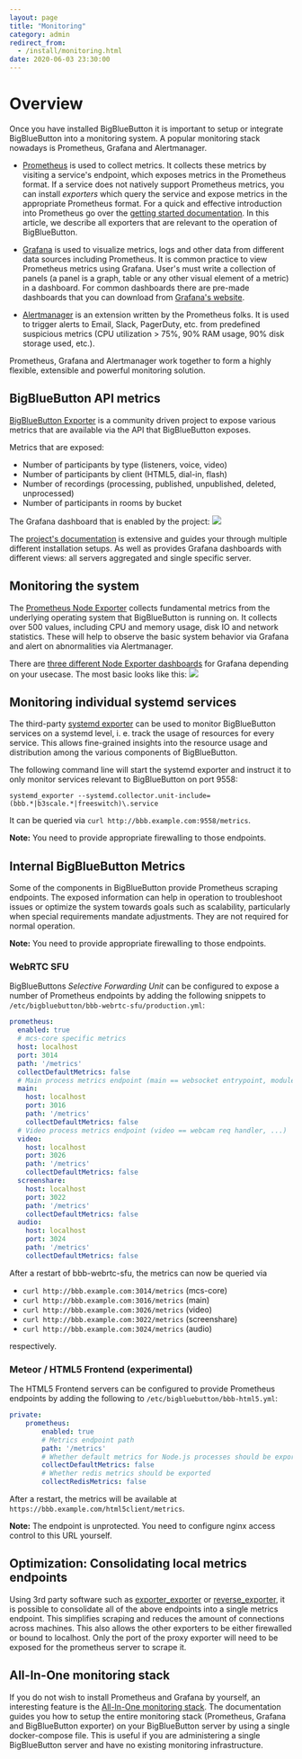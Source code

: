 ```yaml
---
layout: page
title: "Monitoring"
category: admin
redirect_from:
  - /install/monitoring.html
date: 2020-06-03 23:30:00
---
```


# Overview
Once you have installed BigBlueButton it is important to setup or integrate BigBlueButton into a monitoring system.
A popular monitoring stack nowadays is Prometheus, Grafana and Alertmanager.

* [Prometheus](https://prometheus.io/) is used to collect metrics.
It collects these metrics by visiting a service's endpoint, which exposes metrics in the Prometheus format.
If a service does not natively support Prometheus metrics, you can install _exporters_ which query the service
and expose metrics in the appropriate Prometheus format.
For a quick and effective introduction into Prometheus go over the
 [getting started documentation](https://prometheus.io/docs/prometheus/latest/getting_started/). In this article, we describe all exporters that are relevant to the operation of BigBlueButton.

* [Grafana](https://grafana.com/grafana/) is used to visualize metrics, logs and other data from different data sources 
including Prometheus.
It is common practice to view Prometheus metrics using Grafana.
User's must write a collection of panels (a panel is a graph, table or any other visual element of a metric) in a
dashboard.
For common dashboards there are pre-made dashboards that you can download from 
[Grafana's website](https://grafana.com/grafana/dashboards?orderBy=name&direction=asc).

* [Alertmanager](https://prometheus.io/docs/alerting/alertmanager/) is an extension written by the Prometheus folks.
It is used to trigger alerts to Email, Slack, PagerDuty, etc. from predefined suspicious metrics (CPU utilization > 75%, 
90% RAM usage, 90% disk storage used, etc.).

Prometheus, Grafana and Alertmanager work together to form a highly flexible, extensible and powerful monitoring solution.

## BigBlueButton API metrics
[BigBlueButton Exporter](https://github.com/greenstatic/bigbluebutton-exporter) is a community driven project to expose 
various metrics that are available via the API that BigBlueButton exposes.

Metrics that are exposed:
* Number of participants by type (listeners, voice, video)
* Number of participants by client (HTML5, dial-in, flash)
* Number of recordings (processing, published, unpublished, deleted, unprocessed)
* Number of participants in rooms by bucket

The Grafana dashboard that is enabled by the project:
![](https://bigbluebutton-exporter.greenstatic.dev/assets/img_grafana_dashboard_server_instance.png)

The [project's documentation](https://bigbluebutton-exporter.greenstatic.dev/) is extensive and guides your through
multiple different installation setups.
As well as provides Grafana dashboards with different views: all servers aggregated and single specific server.

## Monitoring the system

The [Prometheus Node Exporter](https://prometheus.io/download/#node_exporter) collects fundamental metrics from the underlying operating system that BigBlueButton is running on. It collects over 500 values, including CPU and memory usage, disk IO and network statistics. These will help to observe the basic system behavior
via Grafana and alert on abnormalities via Alertmanager.

There are [three different Node Exporter dashboards](https://grafana.com/oss/prometheus/exporters/node-exporter/?tab=dashboards) for Grafana depending on your usecase. The most basic looks like this:
![](https://grafana.com/api/dashboards/13978/images/9972/image)

## Monitoring individual systemd services

The third-party [systemd
exporter](https://github.com/prometheus-community/systemd_exporter) can be used
to monitor BigBlueButton services on a systemd level, i. e. track the usage of
resources for every service. This allows fine-grained insights into the
resource usage and distribution among the various components of BigBlueButton.

The following command line will start the systemd exporter and instruct it to
only monitor services relevant to BigBlueButton on port 9558:

```shell
systemd_exporter --systemd.collector.unit-include=(bbb.*|b3scale.*|freeswitch)\.service
```
It can be queried via `curl http://bbb.example.com:9558/metrics`.

**Note:** You need to provide appropriate firewalling to those endpoints.


## Internal BigBlueButton Metrics

Some of the components in BigBlueButton provide Prometheus scraping endpoints.
The exposed information can help in operation to troubleshoot issues or optimize the system towards goals such as scalability, particularly when
special requirements mandate adjustments. They are not required for normal operation.

**Note:** You need to provide appropriate firewalling to those endpoints.

### WebRTC SFU
BigBlueButtons *Selective Forwarding Unit* can be configured to expose a number of Prometheus endpoints by adding the following snippets to
`/etc/bigbluebutton/bbb-webrtc-sfu/production.yml`:

```yaml
prometheus:
  enabled: true
  # mcs-core specific metrics
  host: localhost
  port: 3014
  path: '/metrics'
  collectDefaultMetrics: false
  # Main process metrics endpoint (main == websocket entrypoint, module manager)
  main:
    host: localhost
    port: 3016
    path: '/metrics'
    collectDefaultMetrics: false
  # Video process metrics endpoint (video == webcam req handler, ...)
  video:
    host: localhost
    port: 3026
    path: '/metrics'
    collectDefaultMetrics: false
  screenshare:
    host: localhost
    port: 3022
    path: '/metrics'
    collectDefaultMetrics: false
  audio:
    host: localhost
    port: 3024
    path: '/metrics'
    collectDefaultMetrics: false
```
After a restart of bbb-webrtc-sfu, the metrics can now be queried via

  * `curl http://bbb.example.com:3014/metrics` (mcs-core)
  * `curl http://bbb.example.com:3016/metrics` (main)
  * `curl http://bbb.example.com:3026/metrics` (video)
  * `curl http://bbb.example.com:3022/metrics` (screenshare)
  * `curl http://bbb.example.com:3024/metrics` (audio)

respectively.

### Meteor / HTML5 Frontend (experimental)
The HTML5 Frontend servers can be configured to provide Prometheus endpoints by adding
the following to `/etc/bigbluebutton/bbb-html5.yml`:

```yaml
private:
    prometheus:
        enabled: true
        # Metrics endpoint path
        path: '/metrics'
        # Whether default metrics for Node.js processes should be exported
        collectDefaultMetrics: false
        # Whether redis metrics should be exported
        collectRedisMetrics: false
```

After a restart, the metrics will be available at `https://bbb.example.com/html5client/metrics`.

**Note:** The endpoint is unprotected. You need to configure nginx access
          control to this URL yourself.

## Optimization: Consolidating local metrics endpoints

Using 3rd party software such as
[exporter_exporter](https://github.com/QubitProducts/exporter_exporter) or
[reverse_exporter](https://github.com/wrouesnel/reverse_exporter), it is
possible to consolidate all of the above endpoints into a single metrics
endpoint. This simplifies scraping and reduces the amount of connections
across machines. This also allows the other exporters to be either
firewalled or bound to localhost. Only the port of the proxy exporter will
need to be exposed for the prometheus server to scrape it.

## All-In-One monitoring stack

If you do not wish to install Prometheus and Grafana by yourself, an interesting feature is the 
[All-In-One monitoring stack](https://bigbluebutton-exporter.greenstatic.dev/installation/all_in_one_monitoring_stack/). 
The documentation guides you how to setup the entire monitoring stack (Prometheus, Grafana and BigBlueButton exporter) 
on your BigBlueButton server by using a single docker-compose file. 
This is useful if you are administering a single BigBlueButton server and have no existing monitoring infrastructure.
